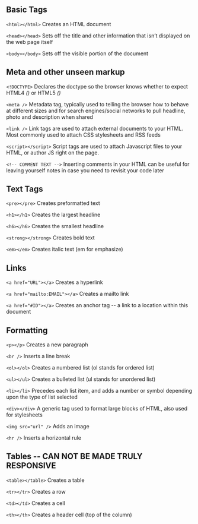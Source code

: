## Basic Tags

```<html></html>``` Creates an HTML document

```<head></head>``` Sets off the title and other information that isn’t displayed on the web page itself

```<body></body>``` Sets off the visible portion of the document

## Meta and other unseen markup

```<!DOCTYPE>``` Declares the doctype so the browser knows whether to expect HTML4 _(<!DOCTYPE HTML PUBLIC "-//W3C//DTD HTML 4.01 Transitional//EN"
"http://www.w3.org/TR/html4/loose.dtd">)_ or HTML5 _(<!DOCTYPE html>)_

```<meta />``` Metadata tag, typically used to telling the browser how to behave at different sizes and for search engines/social networks to pull headline, photo and description when shared

```<link />``` Link tags are used to attach external documents to your HTML. Most commonly used to attach CSS stylesheets and RSS feeds

```<script></script>``` Script tags are used to attach Javascript files to your HTML, or author JS right on the page.

```<!-- COMMENT TEXT -->``` Inserting comments in your HTML can be useful for leaving yourself notes in case you need to revisit your code later

## Text Tags

```<pre></pre>``` Creates preformatted text

```<h1></h1>``` Creates the largest headline

```<h6></h6>``` Creates the smallest headline

```<strong></strong>``` Creates bold text

```<em></em>``` Creates italic text (em for emphasize)


## Links
```<a href="URL"></a>``` Creates a hyperlink

```<a href="mailto:EMAIL"></a>``` Creates a mailto link

```<a href="#ID"></a>``` Creates an anchor tag -- a link to a location within this document


## Formatting

```<p></p>``` Creates a new paragraph

```<br />``` Inserts a line break

```<ol></ol>``` Creates a numbered list (ol stands for ordered list)

```<ul></ul>``` Creates a bulleted list (ul stands for unordered list)

```<li></li>``` Precedes each list item, and adds a number or symbol depending upon the type of list selected

```<div></div>``` A generic tag used to format large blocks of HTML, also used for stylesheets

```<img src="url" />``` Adds an image

```<hr />``` Inserts a horizontal rule


## Tables -- CAN NOT BE MADE TRULY RESPONSIVE

```<table></table>``` Creates a table

```<tr></tr>``` Creates a row

```<td></td>``` Creates a cell

```<th></th>``` Creates a header cell (top of the column)